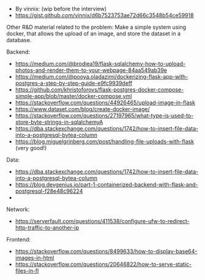 

* By vinnix: (wip before the interview) 
* https://gist.github.com/vinnix/d6b7523753ae72d66c3548b54ce59918


Other R&D material related to the problem:
Make a simple system using docker, that allows the upload of an image, and store the dataset in a database. 

Backend:

* https://medium.com/@brodiea19/flask-sqlalchemy-how-to-upload-photos-and-render-them-to-your-webpage-84aa549ab39e
* https://medium.com/@pooya.oladazimi/dockerizing-flask-app-with-postgres-a-step-by-step-guide-e9fc9939deff
* https://github.com/khristoforovs/flask-postgres-docker-compose-simple-app/blob/master/docker-compose.yml
* https://stackoverflow.com/questions/44926465/upload-image-in-flask
* https://www.dataset.com/blog/create-docker-image/
* https://stackoverflow.com/questions/27197965/what-type-is-used-to-store-byte-strings-in-sqlalchemyA
* https://dba.stackexchange.com/questions/1742/how-to-insert-file-data-into-a-postgresql-bytea-column
* https://blog.miguelgrinberg.com/post/handling-file-uploads-with-flask (very good!)


Data:
* https://dba.stackexchange.com/questions/1742/how-to-insert-file-data-into-a-postgresql-bytea-column
* https://blog.devgenius.io/part-1-containerized-backend-with-flask-and-postgresql-f28e48c96224
*

Network:
* https://serverfault.com/questions/411538/configure-ufw-to-redirect-http-traffic-to-another-ip

Frontend:
* https://stackoverflow.com/questions/8499633/how-to-display-base64-images-in-html
* https://stackoverflow.com/questions/20646822/how-to-serve-static-files-in-fl
